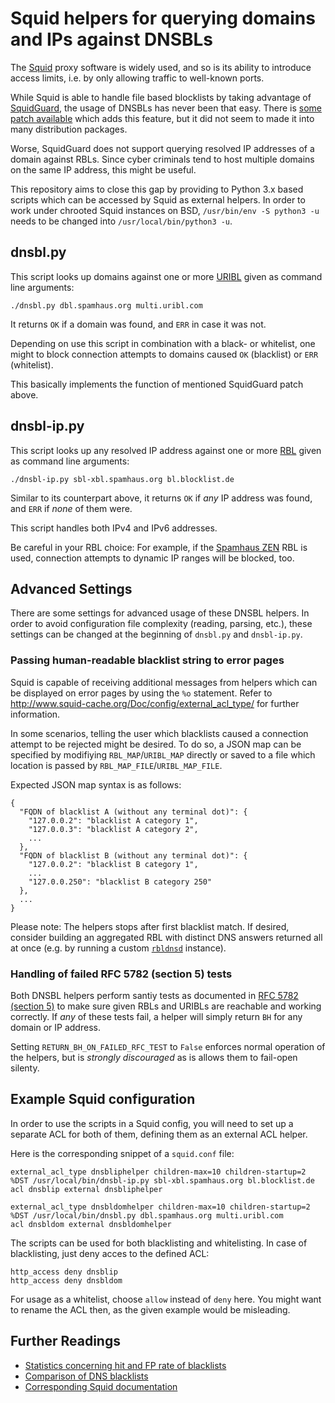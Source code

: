 # Squid helpers for querying domains and IPs against DNSBLs

The [Squid](http://www.squid-cache.org/) proxy software is widely
used, and so is its ability to introduce access limits, i.e.
by only allowing traffic to well-known ports.

While Squid is able to handle file based blocklists by taking
advantage of [SquidGuard](http://squidguard.org/), the usage
of DNSBLs has never been that easy. There is
[some patch available](http://squidguard.org/Downloads/Contrib/squidGuard-1.4-dnsbl.patch)
which adds this feature, but it did not seem to made it into
many distribution packages.

Worse, SquidGuard does not support querying resolved IP
addresses of a domain against RBLs. Since cyber criminals
tend to host multiple domains on the same IP address, this
might be useful.

This repository aims to close this gap by providing to Python 3.x
based scripts which can be accessed by Squid as external helpers.
In order to work under chrooted Squid instances on BSD,
`/usr/bin/env -S python3 -u` needs to be changed into `/usr/local/bin/python3 -u`.

## dnsbl.py
This script looks up domains against one or more
[URIBL](https://en.wikipedia.org/wiki/DNSBL#URI_DNSBL) given as
command line arguments:
```
./dnsbl.py dbl.spamhaus.org multi.uribl.com
```
It returns `OK` if a domain was found, and `ERR` in case it was not.

Depending on use this script in combination with a black- or
whitelist, one might to block connection attempts to domains
caused `OK` (blacklist) or `ERR` (whitelist).

This basically implements the function of mentioned SquidGuard
patch above.

## dnsbl-ip.py
This script looks up any resolved IP address against one or
more [RBL](https://en.wikipedia.org/wiki/DNSBL#DNSBL_queries)
given as command line arguments:
```
./dnsbl-ip.py sbl-xbl.spamhaus.org bl.blocklist.de
```
Similar to its counterpart above, it returns `OK` if _any_
IP address was found, and `ERR` if _none_ of them were.

This script handles both IPv4 and IPv6 addresses.

Be careful in your RBL choice: For example, if the
[Spamhaus ZEN](https://www.spamhaus.org/zen/) RBL is used,
connection attempts to dynamic IP ranges will be blocked, too.

## Advanced Settings
There are some settings for advanced usage of these DNSBL helpers. In
order to avoid configuration file complexity (reading, parsing, etc.),
these settings can be changed at the beginning of `dnsbl.py` and `dnsbl-ip.py`.

### Passing human-readable blacklist string to error pages
Squid is capable of receiving additional messages from helpers which
can be displayed on error pages by using the `%o` statement. Refer to
http://www.squid-cache.org/Doc/config/external_acl_type/ for further information.

In some scenarios, telling the user which blacklists caused a connection
attempt to be rejected might be desired. To do so, a JSON map can be
specified by modifiying `RBL_MAP`/`URIBL_MAP` directly or saved to a file
which location is passed by `RBL_MAP_FILE`/`URIBL_MAP_FILE`.

Expected JSON map syntax is as follows:
```
{
  "FQDN of blacklist A (without any terminal dot)": {
    "127.0.0.2": "blacklist A category 1",
    "127.0.0.3": "blacklist A category 2",
    ...
  },
  "FQDN of blacklist B (without any terminal dot)": {
    "127.0.0.2": "blacklist B category 1",
    ...
    "127.0.0.250": "blacklist B category 250"
  },
  ...
}
```

Please note: The helpers stops after first blacklist match. If desired,
consider building an aggregated RBL with distinct DNS answers returned
all at once (e.g. by running a custom [`rbldnsd`](https://www.corpit.ru/mjt/rbldnsd.html)
instance).

### Handling of failed RFC 5782 (section 5) tests
Both DNSBL helpers perform santiy tests as documented in
[RFC 5782 (section 5)](https://tools.ietf.org/html/rfc5782#section-5) to make
sure given RBLs and URIBLs are reachable and working correctly. If _any_
of these tests fail, a helper will simply return `BH` for any domain or IP
address.

Setting `RETURN_BH_ON_FAILED_RFC_TEST` to `False` enforces normal operation
of the helpers, but is _strongly discouraged_ as is allows them to fail-open
silenty.

## Example Squid configuration
In order to use the scripts in a Squid config, you will
need to set up a separate ACL for both of them, defining
them as an external ACL helper.

Here is the corresponding snippet of a `squid.conf` file:

```
external_acl_type dnsbliphelper children-max=10 children-startup=2 %DST /usr/local/bin/dnsbl-ip.py sbl-xbl.spamhaus.org bl.blocklist.de
acl dnsblip external dnsbliphelper

external_acl_type dnsbldomhelper children-max=10 children-startup=2 %DST /usr/local/bin/dnsbl.py dbl.spamhaus.org multi.uribl.com
acl dnsbldom external dnsbldomhelper
```

The scripts can be used for both blacklisting and whitelisting.
In case of blacklisting, just deny acces to the defined ACL:
```
http_access deny dnsblip
http_access deny dnsbldom
```

For usage as a whitelist, choose `allow` instead of `deny` here.
You might want to rename the ACL then, as the given example
would be misleading.

## Further Readings
* [Statistics concerning hit and FP rate of blacklists](https://www.intra2net.com/en/support/antispam/index.php_sort=type_order=desc.html)
* [Comparison of DNS blacklists](https://en.wikipedia.org/wiki/Comparison_of_DNS_blacklists)
* [Corresponding Squid documentation](http://www.squid-cache.org/Doc/config/external_acl_type/)
